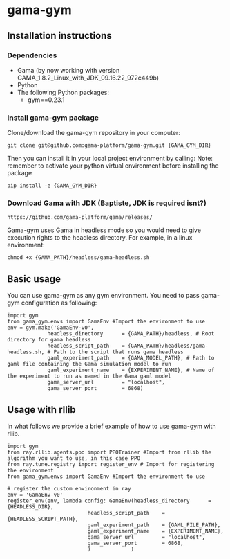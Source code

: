 # gama-gym
## Installation instructions

### Dependencies

* Gama (by now working with version GAMA_1.8.2_Linux_with_JDK_09.16.22_972c449b)
* Python
* The following Python packages:
  * gym==0.23.1

### Install gama-gym package


Clone/download the gama-gym repository in your computer:

```
git clone git@github.com:gama-platform/gama-gym.git {GAMA_GYM_DIR}
```


Then you can install it in your local project environment by calling:
Note: remember to activate your python virtual environment before installing the package

```
pip install -e {GAMA_GYM_DIR}
```

### Download Gama with JDK (Baptiste, JDK is required isnt?)
```
https://github.com/gama-platform/gama/releases/
```

Gama-gym uses Gama in headless mode so you would need to give execution rights to the headless directory. 
For example, in a linux environment:
```
chmod +x {GAMA_PATH}/headless/gama-headless.sh
```
## Basic usage
You can use gama-gym as any gym environment. You need to pass gama-gym configuration as following:
```
import gym
from gama_gym.envs import GamaEnv #Import the environment to use
env = gym.make('GamaEnv-v0',
             headless_directory      = {GAMA_PATH}/headless, # Root directory for gama headless
             headless_script_path    = {GAMA_PATH}/headless/gama-headless.sh, # Path to the script that runs gama headless
             gaml_experiment_path    = {GAMA_MODEL_PATH}, # Path to gaml file containing the Gama simulation model to run
             gaml_experiment_name    = {EXPERIMENT_NAME}, # Name of the experiment to run as named in the Gama gaml model
             gama_server_url         = "localhost",
             gama_server_port        = 6868)

```

## Usage with rllib
In what follows we provide a brief example of how to use gama-gym with rllib.

```
import gym
from ray.rllib.agents.ppo import PPOTrainer #Import from rllib the algorithm you want to use, in this case PPO
from ray.tune.registry import register_env # Import for registering the environment
from gama_gym.envs import GamaEnv #Import the environment to use

# register the custom environment in ray
env = 'GamaEnv-v0'
register_env(env, lambda config: GamaEnv(headless_directory      = {HEADLESS_DIR},
                          headless_script_path    = {HEADLESS_SCRIPT_PATH},
                          gaml_experiment_path    = {GAML_FILE_PATH},
                          gaml_experiment_name    = {EXPERIMENT_NAME},
                          gama_server_url         = "localhost",
                          gama_server_port        = 6868,
                          )             )

```
